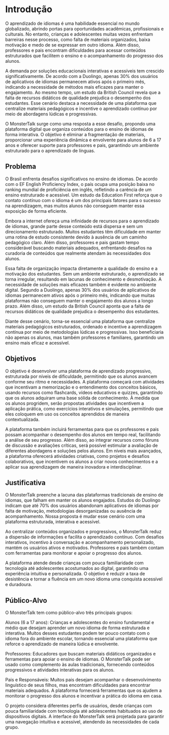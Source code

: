 # Introdução

O aprendizado de idiomas é uma habilidade essencial no mundo globalizado, abrindo portas para oportunidades acadêmicas, profissionais e culturais. No entanto, crianças e adolescentes muitas vezes enfrentam barreiras nesse processo, como falta de materiais organizados, baixa motivação e medo de se expressar em outro idioma. Além disso, professores e pais encontram dificuldades para acessar conteúdos estruturados que facilitem o ensino e o acompanhamento do progresso dos alunos.

A demanda por soluções educacionais interativas e acessíveis tem crescido significativamente. De acordo com a Duolingo, apenas 30% dos usuários de aplicativos de idiomas permanecem ativos após o primeiro mês, indicando a necessidade de métodos mais eficazes para manter o engajamento. Ao mesmo tempo, um estudo da British Council revela que a falta de recursos didáticos de qualidade prejudica o desempenho dos estudantes. Esse cenário destaca a necessidade de uma plataforma que centralize materiais pedagógicos e incentive o aprendizado contínuo por meio de abordagens lúdicas e progressivas.

O MonsterTalk surge como uma resposta a esse desafio, propondo uma plataforma digital que organiza conteúdos para o ensino de idiomas de forma interativa. O objetivo é eliminar a fragmentação de materiais, proporcionar uma experiência dinâmica e envolvente para alunos de 6 a 17 anos e oferecer suporte para professores e pais, garantindo um ambiente estruturado para o aprendizado de línguas.

## Problema

O Brasil enfrenta desafios significativos no ensino de idiomas. De acordo com o EF English Proficiency Index, o país ocupa uma posição baixa no ranking mundial de proficiência em inglês, refletindo a carência de um ensino estruturado e acessível. Um estudo da Education First reforça que o contato contínuo com o idioma é um dos principais fatores para o sucesso na aprendizagem, mas muitos alunos não conseguem manter essa exposição de forma eficiente.

Embora a internet ofereça uma infinidade de recursos para o aprendizado de idiomas, grande parte desse conteúdo está dispersa e sem um direcionamento estruturado. Muitos estudantes têm dificuldade em manter uma rotina de estudo consistente devido à ausência de um caminho pedagógico claro. Além disso, professores e pais gastam tempo considerável buscando materiais adequados, enfrentando desafios na curadoria de conteúdos que realmente atendam às necessidades dos alunos.

Essa falta de organização impacta diretamente a qualidade do ensino e a motivação dos estudantes. Sem um ambiente estruturado, o aprendizado se torna irregular, resultando em lacunas de conhecimento e desmotivação. A necessidade de soluções mais eficazes também é evidente no ambiente digital. Segundo a Duolingo, apenas 30% dos usuários de aplicativos de idiomas permanecem ativos após o primeiro mês, indicando que muitas plataformas não conseguem manter o engajamento dos alunos a longo prazo. Além disso, um estudo da British Council aponta que a falta de recursos didáticos de qualidade prejudica o desempenho dos estudantes.

Diante desse cenário, torna-se essencial uma plataforma que centralize materiais pedagógicos estruturados, ordenado e incentive a aprendizagem contínua por meio de metodologias lúdicas e progressivas. Isso beneficiaria não apenas os alunos, mas também professores e familiares, garantindo um ensino mais eficaz e acessível.

## Objetivos

O objetivo é desenvolver uma plataforma de aprendizado progressivo, estruturada por níveis de dificuldade, permitindo que os alunos avancem conforme seu ritmo e necessidades. A plataforma começará com atividades que incentivam a memorização e o entendimento dos conceitos básicos, usando recursos como flashcards, vídeos educativos e quizzes, garantindo que os alunos adquiram uma base sólida de conhecimento. À medida que os alunos progridem, serão propostas atividades que incentivem a aplicação prática, como exercícios interativos e simulações, permitindo que eles coloquem em uso os conceitos aprendidos de maneira contextualizada.

A plataforma também incluirá ferramentas para que os professores e pais possam acompanhar o desempenho dos alunos em tempo real, facilitando a análise de seu progresso. Além disso, ao integrar recursos como fóruns de discussão e avaliações críticas, será possível estimular a avaliação de diferentes abordagens e soluções pelos alunos. Em níveis mais avançados, a plataforma oferecerá atividades criativas, como projetos e desafios colaborativos, que incentivem os alunos a criar novos conhecimentos e a aplicar sua aprendizagem de maneira inovadora e interdisciplinar.

## Justificativa

O MonsterTalk preenche a lacuna das plataformas tradicionais de ensino de idiomas, que falham em manter os alunos engajados. Estudos do Duolingo indicam que até 70% dos usuários abandonam aplicativos de idiomas por falta de motivação, metodologias desorganizadas ou ausência de acompanhamento. Nossa proposta é mudar esse cenário com uma plataforma estruturada, interativa e acessível.

Ao centralizar conteúdos organizados e progressivos, o MonsterTalk reduz a dispersão de informações e facilita o aprendizado contínuo. Com desafios interativos, incentivo à conversação e acompanhamento personalizado, mantém os usuários ativos e motivados. Professores e pais também contam com ferramentas para monitorar e apoiar o progresso dos alunos.

A plataforma atende desde crianças com pouca familiaridade com tecnologia até adolescentes acostumados ao digital, garantindo uma experiência intuitiva e personalizada. O objetivo é reduzir a taxa de desistência e tornar a fluência em um novo idioma uma conquista acessível e duradoura.

## Público-Alvo

O MonsterTalk tem como público-alvo três principais grupos:

Alunos (6 a 17 anos): Crianças e adolescentes do ensino fundamental e médio que desejam aprender um novo idioma de forma estruturada e interativa. Muitos desses estudantes podem ter pouco contato com o idioma fora do ambiente escolar, tornando essencial uma plataforma que reforce o aprendizado de maneira lúdica e envolvente.

Professores: Educadores que buscam materiais didáticos organizados e ferramentas para apoiar o ensino de idiomas. O MonsterTalk pode ser usado como complemento às aulas tradicionais, fornecendo conteúdos progressivos e atividades interativas para os alunos.

Pais e Responsáveis: Muitos pais desejam acompanhar o desenvolvimento linguístico de seus filhos, mas encontram dificuldades para encontrar materiais adequados. A plataforma fornecerá ferramentas que os ajudem a monitorar o progresso dos alunos e incentivar a prática do idioma em casa.

O projeto considera diferentes perfis de usuários, desde crianças com pouca familiaridade com tecnologia até adolescentes habituados ao uso de dispositivos digitais. A interface do MonsterTalk será projetada para garantir uma navegação intuitiva e acessível, atendendo às necessidades de cada grupo.
